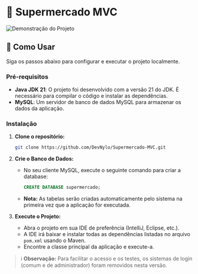 # 🛒 Supermercado MVC

![Demonstração do Projeto](URL_DA_SUA_IMAGEM_AQUI)

## 🚀 Como Usar

Siga os passos abaixo para configurar e executar o projeto localmente.

### Pré-requisitos

- **Java JDK 21**: O projeto foi desenvolvido com a versão 21 do JDK. É necessário para compilar o código e instalar as dependências.
- **MySQL**: Um servidor de banco de dados MySQL para armazenar os dados da aplicação.

### Instalação

1. **Clone o repositório:**
   ```sh
   git clone https://github.com/DevNylo/Supermercado-MVC.git
   ```

2. **Crie o Banco de Dados:**
   - No seu cliente MySQL, execute o seguinte comando para criar a database:
     ```sql
     CREATE DATABASE supermercado;
     ```
   - **Nota:** As tabelas serão criadas automaticamente pelo sistema na primeira vez que a aplicação for executada.

3. **Execute o Projeto:**
   - Abra o projeto em sua IDE de preferência (IntelliJ, Eclipse, etc.).
   - A IDE irá baixar e instalar todas as dependências listadas no arquivo `pom.xml` usando o Maven.
   - Encontre a classe principal da aplicação e execute-a.

> ℹ️ **Observação:** Para facilitar o acesso e os testes, os sistemas de login (comum e de administrador) foram removidos nesta versão.
